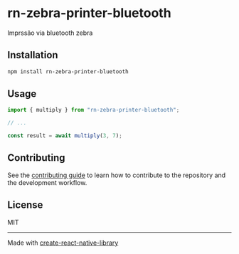 # rn-zebra-printer-bluetooth
Imprssão via bluetooth zebra
## Installation

```sh
npm install rn-zebra-printer-bluetooth
```

## Usage

```js
import { multiply } from "rn-zebra-printer-bluetooth";

// ...

const result = await multiply(3, 7);
```

## Contributing

See the [contributing guide](CONTRIBUTING.md) to learn how to contribute to the repository and the development workflow.

## License

MIT

---

Made with [create-react-native-library](https://github.com/callstack/react-native-builder-bob)
